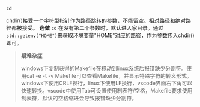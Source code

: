 **`cd`**

chdir()接受一个字符型指针作为路径跳转的参数，不能留空。相对路径和绝对路径都被接受。
**选做** `cd` 在没有第二个参数时，默认进入家目录。通过`std::getenv("HOME")`来获取环境变量"HOME"对应的路径，作为参数传入chdir()即可。

> **疑难杂症**
>
> windows下复制获得的Makefile在移动到linux系统后报错缺少分割符。使用cat -e -t -v Makefile可以查看Makefile，并显示特殊字符的转义形式。windows下使用CRLF换行，linux下使用LF换行，vscode界面右下角可以快速转换。vscode中使用Tab可设置使用制表符/空格，Makefile要求使用制表符，默认的空格缩进会导致报错缺少分割符。

